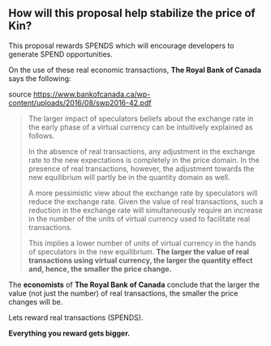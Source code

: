 ## How will this proposal help stabilize the price of Kin?

This proposal rewards SPENDS which will encourage developers to generate SPEND opportunities.

On the use of these real economic transactions, **The Royal Bank of Canada** says the following:

source
https://www.bankofcanada.ca/wp-content/uploads/2016/08/swp2016-42.pdf


> The larger impact of speculators beliefs about the exchange rate in the early phase of a virtual currency can be intuitively explained as follows. 
>
> In the absence of real transactions, any adjustment in the exchange rate to the new expectations is completely in the price domain. In the presence of real transactions, however, the adjustment towards the new equilibrium will partly be in the quantity domain as well. 
>
> A more pessimistic view about the exchange rate by speculators will reduce the exchange rate. Given the value of real transactions, such a reduction in the exchange rate will simultaneously require an increase in the number of the units of virtual currency used to facilitate real transactions. 
>
> This implies a lower number of units of virtual currency in the hands of speculators in the new equilibrium. **The larger the value of real transactions using virtual currency, the larger the quantity effect and, hence, the smaller the price change.** 




The **economists** of **The Royal Bank of Canada** conclude that the larger the value (not just the number) of real transactions, the smaller the price changes will be.

Lets reward real transactions (SPENDS).

**Everything you reward gets bigger.**
